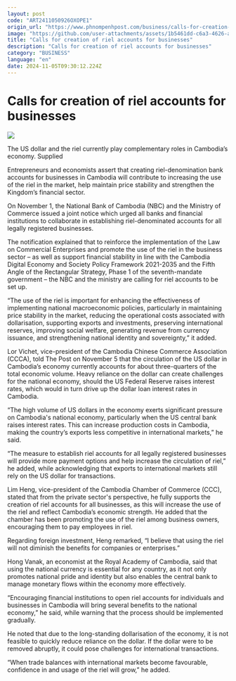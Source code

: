 ```yaml
---
layout: post
code: "ART2411050926OXOPE1"
origin_url: "https://www.phnompenhpost.com/business/calls-for-creation-of-riel-accounts-for-businesses"
image: "https://github.com/user-attachments/assets/1b5461dd-c6a3-4626-a94d-90868f0a4bab"
title: "Calls for creation of riel accounts for businesses"
description: "​​Calls for creation of riel accounts for businesses​"
category: "BUSINESS"
language: "en"
date: 2024-11-05T09:30:12.224Z
---
```


# Calls for creation of riel accounts for businesses

![](https://github.com/user-attachments/assets/ce95b81e-bd4c-4dfb-ae15-eb4fc450a455)

The US dollar and the riel currently play complementary roles in Cambodia’s economy. Supplied

Entrepreneurs and economists assert that creating riel-denomination bank accounts for businesses in Cambodia will contribute to increasing the use of the riel in the market, help maintain price stability and strengthen the Kingdom’s financial sector.

On November 1, the National Bank of Cambodia (NBC) and the Ministry of Commerce issued a joint notice which urged all banks and financial institutions to collaborate in establishing riel-denominated accounts for all legally registered businesses.

The notification explained that to reinforce the implementation of the Law on Commercial Enterprises and promote the use of the riel in the business sector – as well as support financial stability in line with the Cambodia Digital Economy and Society Policy Framework 2021-2035 and the Fifth Angle of the Rectangular Strategy, Phase 1 of the seventh-mandate government – the NBC and the ministry are calling for riel accounts to be set up.

“The use of the riel is important for enhancing the effectiveness of implementing national macroeconomic policies, particularly in maintaining price stability in the market, reducing the operational costs associated with dollarisation, supporting exports and investments, preserving international reserves, improving social welfare, generating revenue from currency issuance, and strengthening national identity and sovereignty,” it added.

Lor Vichet, vice-president of the Cambodia Chinese Commerce Association (CCCA), told The Post on November 5 that the circulation of the US dollar in Cambodia’s economy currently accounts for about three-quarters of the total economic volume. Heavy reliance on the dollar can create challenges for the national economy, should the US Federal Reserve raises interest rates, which would in turn drive up the dollar loan interest rates in Cambodia.

“The high volume of US dollars in the economy exerts significant pressure on Cambodia's national economy, particularly when the US central bank raises interest rates. This can increase production costs in Cambodia, making the country’s exports less competitive in international markets,” he said.

“The measure to establish riel accounts for all legally registered businesses will provide more payment options and help increase the circulation of riel,” he added, while acknowledging that exports to international markets still rely on the US dollar for transactions.

Lim Heng, vice-president of the Cambodia Chamber of Commerce (CCC), stated that from the private sector's perspective, he fully supports the creation of riel accounts for all businesses, as this will increase the use of the riel and reflect Cambodia’s economic strength. He added that the chamber has been promoting the use of the riel among business owners, encouraging them to pay employees in riel.

Regarding foreign investment, Heng remarked, “I believe that using the riel will not diminish the benefits for companies or enterprises.”

Hong Vanak, an economist at the Royal Academy of Cambodia, said that using the national currency is essential for any country, as it not only promotes national pride and identity but also enables the central bank to manage monetary flows within the economy more effectively.

“Encouraging financial institutions to open riel accounts for individuals and businesses in Cambodia will bring several benefits to the national economy,” he said, while warning that the process should be implemented gradually.

He noted that due to the long-standing dollarisation of the economy, it is not feasible to quickly reduce reliance on the dollar. If the dollar were to be removed abruptly, it could pose challenges for international transactions.

“When trade balances with international markets become favourable, confidence in and usage of the riel will grow,” he added.